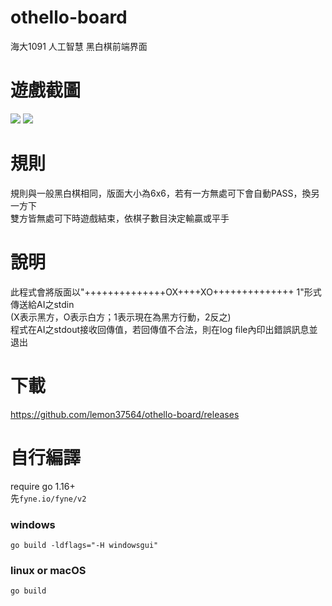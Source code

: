# othello-board
海大1091 人工智慧 黑白棋前端界面

# 遊戲截圖
![](https://user-images.githubusercontent.com/65079334/120412652-7ec97580-c389-11eb-99f6-c338a38208c0.png)
![](https://user-images.githubusercontent.com/65079334/120412656-80933900-c389-11eb-9735-70881212c586.png)

# 規則
規則與一般黑白棋相同，版面大小為6x6，若有一方無處可下會自動PASS，換另一方下  
雙方皆無處可下時遊戲結束，依棋子數目決定輸贏或平手  

# 說明
此程式會將版面以"++++++++++++++OX++++XO++++++++++++++ 1"形式傳送給AI之stdin  
(X表示黑方，O表示白方；1表示現在為黑方行動，2反之)  
程式在AI之stdout接收回傳值，若回傳值不合法，則在log file內印出錯誤訊息並退出  

# 下載
https://github.com/lemon37564/othello-board/releases

# 自行編譯
require go 1.16+  
先```fyne.io/fyne/v2```
### windows
```go build -ldflags="-H windowsgui"```  
### linux or macOS
```go build```  
